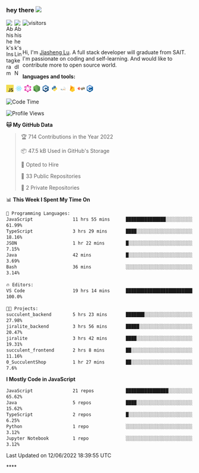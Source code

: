 ### hey there <img src="https://media.giphy.com/media/hvRJCLFzcasrR4ia7z/giphy.gif" width="25px">
<a href="https://www.instagram.com/jiashengluljs/">
  <img align="left" alt="Abhishek's Instagram" width="22px" src="https://raw.githubusercontent.com/hussainweb/hussainweb/main/icons/instagram.png" />
</a>
<a href="https://www.linkedin.com/in/jiashenglujob/">
  <img align="left" alt="Abhishek's LinkedIN" width="22px" src="https://raw.githubusercontent.com/peterthehan/peterthehan/master/assets/linkedin.svg" />
</a>

![visitors](https://visitor-badge.glitch.me/badge?page_id=jonsnowljs.visitor-badge&left_color=green&right_color=red)

<br />
<br />

Hi, I'm [Jiasheng Lu](https://jonsnowljs.github.io/portfolio/). A full stack developer will graduate from SAIT. I'm passionate on coding and self-learning. And would like to contribute more to open source world.

**languages and tools:**  

<code><img height="20" src="https://raw.githubusercontent.com/github/explore/80688e429a7d4ef2fca1e82350fe8e3517d3494d/topics/javascript/javascript.png"></code>
<code><img height="20" src="https://raw.githubusercontent.com/github/explore/80688e429a7d4ef2fca1e82350fe8e3517d3494d/topics/react/react.png"></code>
<code><img height="20" src="https://raw.githubusercontent.com/github/explore/5c058a388828bb5fde0bcafd4bc867b5bb3f26f3/topics/graphql/graphql.png"></code>
<code><img height="20" src="https://raw.githubusercontent.com/github/explore/80688e429a7d4ef2fca1e82350fe8e3517d3494d/topics/nodejs/nodejs.png"></code>
<code><img height="20" src="https://raw.githubusercontent.com/github/explore/80688e429a7d4ef2fca1e82350fe8e3517d3494d/topics/cpp/cpp.png"></code>
<code><img height="20" src="https://raw.githubusercontent.com/github/explore/80688e429a7d4ef2fca1e82350fe8e3517d3494d/topics/python/python.png"></code>
<code><img height="20" src="https://raw.githubusercontent.com/github/explore/80688e429a7d4ef2fca1e82350fe8e3517d3494d/topics/mysql/mysql.png"></code>
<code><img height="20" src="https://raw.githubusercontent.com/github/explore/80688e429a7d4ef2fca1e82350fe8e3517d3494d/topics/firebase/firebase.png"></code>
<code><img height="20" src="https://raw.githubusercontent.com/github/explore/80688e429a7d4ef2fca1e82350fe8e3517d3494d/topics/git/git.png"></code>
<code><img height="20" src="https://github.com/jonsnowljs/portfolio/blob/master/src/assets/img/skill/c.svg"></code>


<!--START_SECTION:waka-->
![Code Time](http://img.shields.io/badge/Code%20Time-0%20secs-blue)

![Profile Views](http://img.shields.io/badge/Profile%20Views-14-blue)

**🐱 My GitHub Data** 

> 🏆 714 Contributions in the Year 2022
 > 
> 📦 47.5 kB Used in GitHub's Storage 
 > 
> 💼 Opted to Hire
 > 
> 📜 33 Public Repositories 
 > 
> 🔑 2 Private Repositories  
 > 
📊 **This Week I Spent My Time On** 

```text
💬 Programming Languages: 
JavaScript               11 hrs 55 mins      ███████████████░░░░░░░░░░   61.99% 
TypeScript               3 hrs 29 mins       ████░░░░░░░░░░░░░░░░░░░░░   18.16% 
JSON                     1 hr 22 mins        █░░░░░░░░░░░░░░░░░░░░░░░░   7.15% 
Java                     42 mins             █░░░░░░░░░░░░░░░░░░░░░░░░   3.69% 
Bash                     36 mins             ░░░░░░░░░░░░░░░░░░░░░░░░░   3.14%

🔥 Editors: 
VS Code                  19 hrs 14 mins      █████████████████████████   100.0%

🐱‍💻 Projects: 
succulent_backend        5 hrs 23 mins       ███████░░░░░░░░░░░░░░░░░░   27.98% 
jiralite_backend         3 hrs 56 mins       █████░░░░░░░░░░░░░░░░░░░░   20.47% 
jiralite                 3 hrs 42 mins       ████░░░░░░░░░░░░░░░░░░░░░   19.31% 
succulent_frontend       2 hrs 8 mins        ██░░░░░░░░░░░░░░░░░░░░░░░   11.16% 
0_SucculentShop          1 hr 27 mins        ██░░░░░░░░░░░░░░░░░░░░░░░   7.6%

```

**I Mostly Code in JavaScript** 

```text
JavaScript               21 repos            ████████████████░░░░░░░░░   65.62% 
Java                     5 repos             ████░░░░░░░░░░░░░░░░░░░░░   15.62% 
TypeScript               2 repos             █░░░░░░░░░░░░░░░░░░░░░░░░   6.25% 
Python                   1 repo              ░░░░░░░░░░░░░░░░░░░░░░░░░   3.12% 
Jupyter Notebook         1 repo              ░░░░░░░░░░░░░░░░░░░░░░░░░   3.12%

```



 Last Updated on 12/06/2022 18:39:55 UTC
<!--END_SECTION:waka-->****
